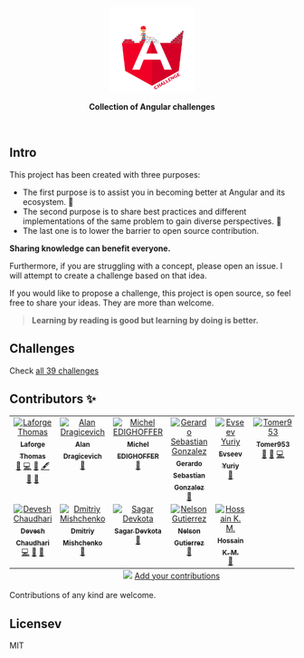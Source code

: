 <p align='center'>
  <img src='./logo/angular-challenge.png' height="150px"/>
</p>

<p align='center' style='font-weight:bold'>Collection of Angular challenges</p>

<br>

## Intro

This project has been created with three purposes:

- The first purpose is to assist you in becoming better at Angular and its ecosystem. 💪
- The second purpose is to share best practices and different implementations of the same problem to gain diverse perspectives. 📖
- The last one is to lower the barrier to open source contribution.

**Sharing knowledge can benefit everyone.**

Furthermore, if you are struggling with a concept, please open an issue. I will attempt to create a challenge based on that idea.

If you would like to propose a challenge, this project is open source, so feel free to share your ideas. They are more than welcome.

> **Learning by reading is good but learning by doing is better.**

## Challenges

Check [all 39 challenges](https://angular-challenges.vercel.app/)

## Contributors ✨

<!-- ALL-CONTRIBUTORS-LIST:START - Do not remove or modify this section -->
<!-- prettier-ignore-start -->
<!-- markdownlint-disable -->
<table>
  <tbody>
    <tr>
      <td align="center" valign="top" width="14.28%"><a href="https://thomaslaforge.dev/home"><img src="https://avatars.githubusercontent.com/u/30832608?v=4?s=100" width="100px;" alt="Laforge Thomas"/><br /><sub><b>Laforge Thomas</b></sub></a><br /><a href="#challenge-tomalaforge" title="Created a challenge">🧩</a> <a href="https://github.com/tomalaforge/angular-challenges/commits?author=tomalaforge" title="Code">💻</a> <a href="https://github.com/tomalaforge/angular-challenges/commits?author=tomalaforge" title="Documentation">📖</a> <a href="#content-tomalaforge" title="Content">🖋</a> <a href="#ideas-tomalaforge" title="Ideas, Planning, & Feedback">🤔</a> <a href="#design-tomalaforge" title="Design">🎨</a></td>
      <td align="center" valign="top" width="14.28%"><a href="https://github.com/alan-bio"><img src="https://avatars.githubusercontent.com/u/31838230?v=4?s=100" width="100px;" alt="Alan Dragicevich"/><br /><sub><b>Alan Dragicevich</b></sub></a><br /><a href="https://github.com/tomalaforge/angular-challenges/commits?author=alan-bio" title="Documentation">📖</a></td>
      <td align="center" valign="top" width="14.28%"><a href="https://github.com/edimitchel"><img src="https://avatars.githubusercontent.com/u/2922851?v=4?s=100" width="100px;" alt="Michel EDIGHOFFER"/><br /><sub><b>Michel EDIGHOFFER</b></sub></a><br /><a href="https://github.com/tomalaforge/angular-challenges/commits?author=edimitchel" title="Documentation">📖</a></td>
      <td align="center" valign="top" width="14.28%"><a href="https://github.com/gsgonzalez88"><img src="https://avatars.githubusercontent.com/u/39884678?v=4?s=100" width="100px;" alt="Gerardo Sebastian Gonzalez"/><br /><sub><b>Gerardo Sebastian Gonzalez</b></sub></a><br /><a href="https://github.com/tomalaforge/angular-challenges/commits?author=gsgonzalez88" title="Documentation">📖</a></td>
      <td align="center" valign="top" width="14.28%"><a href="https://github.com/marryday"><img src="https://avatars.githubusercontent.com/u/57489315?v=4?s=100" width="100px;" alt="Evseev Yuriy"/><br /><sub><b>Evseev Yuriy</b></sub></a><br /><a href="https://github.com/tomalaforge/angular-challenges/issues?q=author%3Amarryday" title="Bug reports">🐛</a></td>
      <td align="center" valign="top" width="14.28%"><a href="https://github.com/tomer953"><img src="https://avatars.githubusercontent.com/u/1807493?v=4?s=100" width="100px;" alt="Tomer953"/><br /><sub><b>Tomer953</b></sub></a><br /><a href="https://github.com/tomalaforge/angular-challenges/issues?q=author%3Atomer953" title="Bug reports">🐛</a> <a href="https://github.com/tomalaforge/angular-challenges/commits?author=tomer953" title="Documentation">📖</a> <a href="https://github.com/tomalaforge/angular-challenges/commits?author=tomer953" title="Code">💻</a></td>
      <td align="center" valign="top" width="14.28%"><a href="https://github.com/jdegand"><img src="https://avatars.githubusercontent.com/u/70610011?v=4?s=100" width="100px;" alt="J. Degand"/><br /><sub><b>J. Degand</b></sub></a><br /><a href="https://github.com/tomalaforge/angular-challenges/commits?author=jdegand" title="Documentation">📖</a></td>
    </tr>
    <tr>
      <td align="center" valign="top" width="14.28%"><a href="https://github.com/DeveshChau"><img src="https://avatars.githubusercontent.com/u/9509673?v=4?s=100" width="100px;" alt="Devesh Chaudhari"/><br /><sub><b>Devesh Chaudhari</b></sub></a><br /><a href="https://github.com/tomalaforge/angular-challenges/commits?author=DeveshChau" title="Code">💻</a> <a href="https://github.com/tomalaforge/angular-challenges/issues?q=author%3ADeveshChau" title="Bug reports">🐛</a> <a href="#challenge-DeveshChau" title="Created a challenge">🧩</a></td>
      <td align="center" valign="top" width="14.28%"><a href="https://github.com/dmmishchenko"><img src="https://avatars.githubusercontent.com/u/51910160?v=4?s=100" width="100px;" alt="Dmitriy Mishchenko"/><br /><sub><b>Dmitriy Mishchenko</b></sub></a><br /><a href="https://github.com/tomalaforge/angular-challenges/commits?author=dmmishchenko" title="Documentation">📖</a></td>
      <td align="center" valign="top" width="14.28%"><a href="http://www.sagardev.com.np"><img src="https://avatars.githubusercontent.com/u/30800393?v=4?s=100" width="100px;" alt="Sagar Devkota"/><br /><sub><b>Sagar Devkota</b></sub></a><br /><a href="https://github.com/tomalaforge/angular-challenges/commits?author=Sagardevkota" title="Documentation">📖</a></td>
      <td align="center" valign="top" width="14.28%"><a href="https://nelsonguti.dev/"><img src="https://avatars.githubusercontent.com/u/62297014?v=4?s=100" width="100px;" alt="Nelson Gutierrez"/><br /><sub><b>Nelson Gutierrez</b></sub></a><br /><a href="https://github.com/tomalaforge/angular-challenges/commits?author=nelsongutidev" title="Documentation">📖</a></td>
      <td align="center" valign="top" width="14.28%"><a href="https://github.com/ho-ssain"><img src="https://avatars.githubusercontent.com/u/61125174?v=4?s=100" width="100px;" alt="Hossain K. M."/><br /><sub><b>Hossain K. M.</b></sub></a><br /><a href="https://github.com/tomalaforge/angular-challenges/commits?author=ho-ssain" title="Documentation">📖</a></td>
    </tr>
  </tbody>
  <tfoot>
    <tr>
      <td align="center" size="13px" colspan="7">
        <img src="https://raw.githubusercontent.com/all-contributors/all-contributors-cli/1b8533af435da9854653492b1327a23a4dbd0a10/assets/logo-small.svg">
          <a href="https://all-contributors.js.org/docs/en/bot/usage">Add your contributions</a>
        </img>
      </td>
    </tr>
  </tfoot>
</table>

<!-- markdownlint-restore -->
<!-- prettier-ignore-end -->

<!-- ALL-CONTRIBUTORS-LIST:END -->

Contributions of any kind are welcome.

## Licensev

MIT
